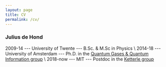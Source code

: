 ```yaml
---
layout: page
title: CV
permalink: /cv/
---
```


### Julius de Hond
2009-14 --- University of Twente --- B.Sc. & M.Sc in Physics \\
2014-18 --- University of Amsterdam --- Ph.D. in the [Quantum Gases & Quantum Information group](https://iop.uva.nl/content/research-groups/qgqi/quantum-gases-quantum-information.html) \\
2018-now --- MIT --- Postdoc in the [Ketterle group](https://www.rle.mit.edu/cua_pub/ketterle_group/home.htm)